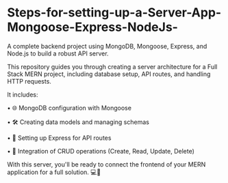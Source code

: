 # Steps-for-setting-up-a-Server-App-Mongoose-Express-NodeJs-
A complete backend project using MongoDB, Mongoose, Express, and Node.js to build a robust API server. 

This repository guides you through creating a server architecture for a Full Stack MERN project, including database setup, API routes, and handling HTTP requests.

It includes:

• 🌐 MongoDB configuration with Mongoose

• 🛠️ Creating data models and managing schemas

• 🚀 Setting up Express for API routes

• 🔄 Integration of CRUD operations (Create, Read, Update, Delete)

With this server, you'll be ready to connect the frontend of your MERN application for a full solution. 💻🔗

